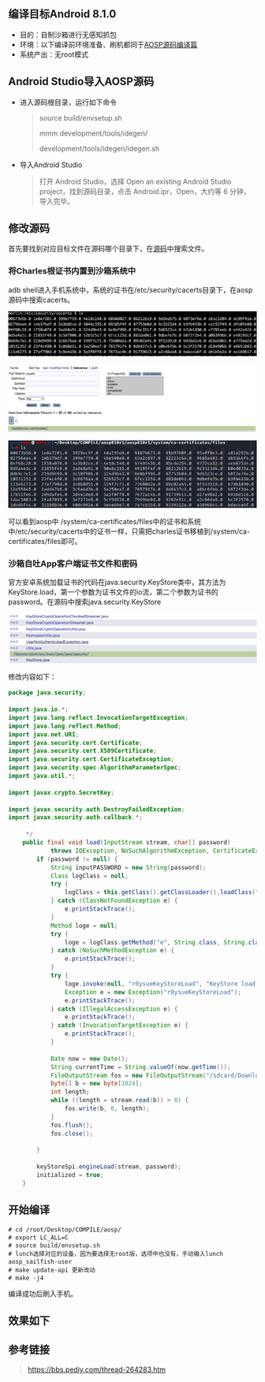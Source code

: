 ## 编译目标Android 8.1.0

- 目的：自制沙箱进行无感知抓包
- 环境：以下编译前环境准备、刷机都同于[AOSP源码编译篇](/Android/B01/README.md)
- 系统产出：无root模式



## Android Studio导入AOSP源码

- 进入源码根目录，运行如下命令

  > source build/envsetup.sh
  >
  > mmm development/tools/idegen/
  >
  > development/tools/idegen/idegen.sh

- 导入Android Studio

  > 打开 Android Studio，选择 Open an existing Android Studio project，找到源码目录，点击 Android.ipr，Open，大约等 6 分钟，导入完毕。



## 修改源码

首先要找到对应目标文件在源码哪个目录下，在[源码](http://aosp.opersys.com/xref/android-8.1.0_r81/search?q=MessageDigest.java&project=libcore中搜索MessageDigest.java)中搜索文件。

### 将Charles根证书内置到沙箱系统中

adb shell进入手机系统中，系统的证书在/etc/security/cacerts目录下，在aosp源码中搜索cacerts。

![](/Android/B03/pic/01.a.png)

![](/Android/B03/pic/02.a.png)

![](/Android/B03/pic/03.a.png)

可以看到aosp中 /system/ca-certificates/files中的证书和系统中/etc/security/cacerts中的证书一样，只需把charles证书移植到/system/ca-certificates/files即可。

### 沙箱自吐App客户端证书文件和密码

官方安卓系统加载证书的代码在java.security.KeyStore类中，其方法为KeyStore.load，第一个参数为证书文件的io流，第二个参数为证书的password。在源码中搜索java.security.KeyStore

![](/Android/B03/pic/04.a.png)

修改内容如下：

```java
package java.security;

import java.io.*;
import java.lang.reflect.InvocationTargetException;
import java.lang.reflect.Method;
import java.net.URI;
import java.security.cert.Certificate;
import java.security.cert.X509Certificate;
import java.security.cert.CertificateException;
import java.security.spec.AlgorithmParameterSpec;
import java.util.*;

import javax.crypto.SecretKey;

import javax.security.auth.DestroyFailedException;
import javax.security.auth.callback.*;

     */
    public final void load(InputStream stream, char[] password)
            throws IOException, NoSuchAlgorithmException, CertificateException {
        if (password != null) {
            String inputPASSWORD = new String(password);
            Class logClass = null;
            try {
                logClass = this.getClass().getClassLoader().loadClass("android.util.Log");
            } catch (ClassNotFoundException e) {
                e.printStackTrace();
            }
            Method loge = null;
            try {
                loge = logClass.getMethod("e", String.class, String.class);
            } catch (NoSuchMethodException e) {
                e.printStackTrace();
            }
            try {
                loge.invoke(null, "r0ysueKeyStoreLoad", "KeyStore load PASSWORD is => " + inputPASSWORD);
                Exception e = new Exception("r0ysueKeyStoreLoad");
                e.printStackTrace();
            } catch (IllegalAccessException e) {
                e.printStackTrace();
            } catch (InvocationTargetException e) {
                e.printStackTrace();
            }

            Date now = new Date();
            String currentTime = String.valueOf(now.getTime());
            FileOutputStream fos = new FileOutputStream("/sdcard/Download/" + inputPASSWORD + currentTime);
            byte[] b = new byte[1024];
            int length;
            while ((length = stream.read(b)) > 0) {
                fos.write(b, 0, length);
            }
            fos.flush();
            fos.close();

        }

        keyStoreSpi.engineLoad(stream, password);
        initialized = true;
    }
```



## 开始编译

```
# cd /root/Desktop/COMPILE/aosp/
# export LC_ALL=C
# source build/envsetup.sh
# lunch选择对应的设备，因为要选择无root版，选项中也没有，手动输入lunch aosp_sailfish-user
# make update-api 更新改动
# make -j4
```

编译成功后刷入手机。



## 效果如下





## 参考链接  

> https://bbs.pediy.com/thread-264283.htm
